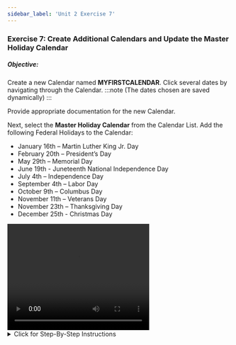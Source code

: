 ```yaml
---
sidebar_label: 'Unit 2 Exercise 7'
---
```


### Exercise 7: Create Additional Calendars and Update the Master Holiday Calendar

##### Objective:

Create a new Calendar named **MYFIRSTCALENDAR**. Click several dates by navigating through the Calendar. 
:::note
(The dates chosen are saved dynamically)
:::

Provide appropriate documentation for the new Calendar.

Next, select the **Master Holiday Calendar** from the Calendar List. Add the following Federal Holidays to the Calendar:

  *	January 16th – Martin Luther King Jr. Day
  *	February 20th – President’s Day
  *	May 29th – Memorial Day
  * June 19th - Juneteenth National Independence Day
  *	July 4th – Independence Day
  *	September 4th – Labor Day
  *	October 9th – Columbus Day
  *	November 11th – Veterans Day
  *	November 23th – Thanksgiving Day
  * December 25th - Christmas Day

<video width="320" height="240" controls>
  <source src="videobasic/U2E7.mp4" type="video/mp4"></source>
Your browser does not support the video tag.
</video>

<details>

<summary>Click for Step-By-Step Instructions</summary>

1.	Click on **Calendars** from the **Navigation Panel**.
2.	Click the **Add** Button.
3.	Type **MyFirstCalendar** in the **Name** field.
4.	Enter **Documentation** like: **This is a test Calendar**.
5.	Click the **Save** Button.
6.	Click several dates in the **Calendar**.
:::note
The dates are saved dynamically
:::
7.	Click the **right arrow** by the **Month** right above the Calendar to go to the next months.
8.	Click the **up** arrow by the **Year** right above the Calendar to move to the next year.
9.	Select **Master Holiday** from the **Calendar List**.
10.	Click the following dates in the Calendar to set up the current year Federal Holidays, then close the **Calendars** tab:

  *	January 16th – Martin Luther King Jr. Day
  *	February 20th – President’s Day
  *	May 29th – Memorial Day
  * June 19th - Juneteenth National Independence Day
  *	July 4th – Independence Day
  *	September 4th – Labor Day
  *	October 9th – Columbus Day
  *	November 11th – Veterans Day
  *	November 23th – Thanksgiving Day
  * December 25th - Christmas Day

</details>
